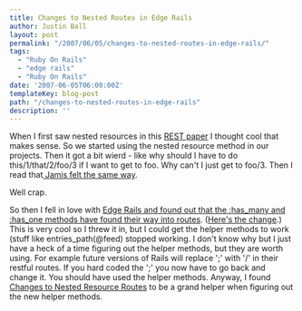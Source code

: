 ```yaml
---
title: Changes to Nested Routes in Edge Rails
author: Justin Ball
layout: post
permalink: "/2007/06/05/changes-to-nested-routes-in-edge-rails/"
tags:
  - "Ruby On Rails"
  - "edge rails"
  - "Ruby On Rails"
date: '2007-06-05T06:00:00Z'
templateKey: blog-post
path: "/changes-to-nested-routes-in-edge-rails"
description: ''
---
```


When I first saw nested resources in this [REST paper][1] I thought cool that makes sense. So we started using the nested resource method in our projects. Then it got a bit wierd - like why should I have to do this/1/that/2/foo/3 if I want to get to foo. Why can't I just get to foo/3. Then I read that[ Jamis felt the same way][2].

 [1]: http://www.b-simple.de/documents
 [2]: http://weblog.jamisbuck.org/2007/2/5/nesting-resources

Well crap.

So then I fell in love with [Edge Rails and found out that the :has\_many and :has\_one methods have found their way into routes][3]. ([Here's the change][4].) This is very cool so I threw it in, but I could get the helper methods to work (stuff like entries_path(@feed) stopped working. I don't know why but I just have a heck of a time figuring out the helper methods, but they are worth using. For example future versions of Rails will replace ';' with '/' in their restful routes. If you hard coded the ';' you now have to go back and change it. You should have used the helper methods.
Anyway, I found [Changes to Nested Resource Routes][5] to be a grand helper when figuring out the new helper methods.

 [3]: http://ryandaigle.com/articles/2007/5/6/what-s-new-in-edge-rails-restful-routing-updates
 [4]: http://dev.rubyonrails.org/changeset/6588
 [5]: http://tuples.us/2007/05/02/changes-to-nested-resource-routes/
